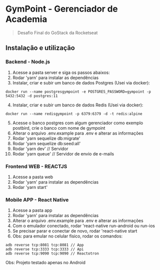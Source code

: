 

# GymPoint - Gerenciador de Academia

> Desafio Final do GoStack da Rocketseat

## Instalação e utilização

### Backend - Node.js

1.  Acesse a pasta server e siga os passos abaixos:
2.  Rodar 'yarn' para instalar as dependências
3.  Instalar, criar e subir um banco de dados Postgres (Usei via docker):
```
docker run --name postgresgympoint -e POSTGRES_PASSWORD=gympoint -p 5432:5432 -d postgres:11
```
4.  Instalar, criar e subir um banco de dados Redis (Usei via docker):
```
docker run --name redisgympoint -p 6379:6379 -d -t redis:alpine
```

5.  Acesse o banco postgres com algum gerenciador como exemplo postbird, crie o banco com nome de gympoint
6.  Alterar o arquivo .env.example para .env e alterar as informações
7. Rodar 'yarn sequelize db:migrate'
8. Rodar 'yarn sequelize db:seed:all'
9. Rodar 'yarn dev' // Servidor
10. Rodar 'yarn queue' // Servidor de envio de e-mails

### Frontend WEB - REACTJS

1.  Acesse a pasta web
2.  Rodar 'yarn' para instalar as dependências
3.  Rodar 'yarn start'

### Mobile APP - React Native

1.  Acesse a pasta app
2.  Rodar 'yarn' para instalar as dependências
3.  Alterar o arquivo .env.example para .env e alterar as informações
4.  Com o emulador conectado, rodar 'react-native run-android ou run-ios
5.  Se precisar parar e conectar de novo, rodar 'react-native start
6.  Obs: para emular no celular físico, rodar os comandos:
``` 
adb reverse tcp:8081 tcp:8081 // App
adb reverse tcp:3333 tcp:3333 // Api
adb reverse tcp:9090 tcp:9090 // Reactotron
```

Obs: Projeto testado apenas no Android